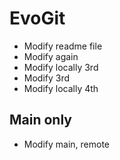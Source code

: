 # EvoGit

- Modify readme file
- Modify again
- Modify locally 3rd
- Modify 3rd
- Modify locally 4th

## Main only

- Modify main, remote
